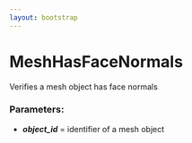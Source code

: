 ```yaml
---
layout: bootstrap
---
```


# MeshHasFaceNormals

Verifies a mesh object has face normals
        

### Parameters:

- ***object_id*** = identifier of a mesh object
        



